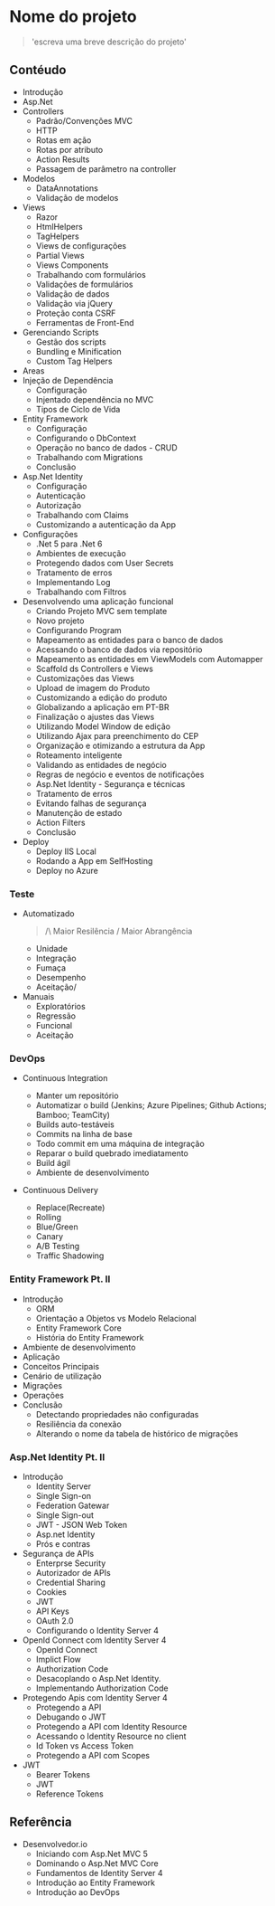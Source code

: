 # Nome do projeto 
> 'escreva uma breve descrição do projeto'

## Contéudo
* Introdução
* Asp.Net
* Controllers
    * Padrão/Convenções MVC
    * HTTP
    * Rotas em ação
    * Rotas por atributo
    * Action Results
    * Passagem de parâmetro na controller
* Modelos
    * DataAnnotations
    * Validação de modelos
* Views 
    * Razor
    * HtmlHelpers
    * TagHelpers
    * Views de configurações
    * Partial Views
    * Views Components
    * Trabalhando com formulários
    * Validações de formulários
    * Validação de dados
    * Validação via jQuery
    * Proteção conta CSRF
    * Ferramentas de Front-End
* Gerenciando Scripts
    * Gestão dos scripts
    * Bundling e Minification
    * Custom Tag Helpers
* Areas
* Injeção de Dependência
    * Configuração
    * Injentado dependência no MVC
    * Tipos de Ciclo de Vida
* Entity Framework
    * Configuração
    * Configurando o DbContext
    * Operação no banco de dados - CRUD
    * Trabalhando com Migrations
    * Conclusão
* Asp.Net Identity
    * Configuração
    * Autenticação
    * Autorização 
    * Trabalhando com Claims
    * Customizando a autenticação da App
* Configurações
    * .Net 5 para .Net 6 
    * Ambientes de execução
    * Protegendo dados com User Secrets
    * Tratamento de erros
    * Implementando Log
    * Trabalhando com Filtros
* Desenvolvendo uma aplicação funcional
    * Criando Projeto MVC sem template
    * Novo projeto
    * Configurando Program
    * Mapeamento as entidades para o banco de dados
    * Acessando o banco de dados via repositório
    * Mapeamento as entidades em ViewModels com Automapper
    * ScaffoId ds Controllers e Views
    * Customizações das Views
    * Upload de imagem do Produto
    * Customizando a edição do produto
    * Globalizando a aplicação em PT-BR
    * Finalização o ajustes das Views
    * Utilizando Model Window de edição 
    * Utilizando Ajax para preenchimento do CEP
    * Organização e otimizando a estrutura da App
    * Roteamento inteligente
    * Validando as entidades de negócio
    * Regras de negócio e eventos de notificações
    * Asp.Net Identity - Segurança e técnicas
    * Tratamento de erros
    * Evitando falhas de segurança 
    * Manutenção de estado
    * Action Filters
    * Conclusão
* Deploy 
    * Deploy IIS Local
    * Rodando a App em SelfHosting
    * Deploy no Azure

### Teste
* Automatizado
    > /\ Maior Resilência  \/ Maior Abrangência
    * Unidade 
    * Integração
    * Fumaça
    * Desempenho
    * Aceitação/
* Manuais
    * Exploratórios
    * Regressão
    * Funcional
    * Aceitação

### DevOps
* Continuous Integration
    * Manter um repositório
    * Automatizar o build (Jenkins; Azure Pipelines; Github Actions; Bamboo; TeamCity)
    * Builds auto-testáveis
    * Commits na linha de base
    * Todo commit em uma máquina de integração
    * Reparar o build quebrado imediatamento
    * Build ágil
    * Ambiente de desenvolvimento

* Continuous Delivery
    * Replace(Recreate)
    * Rolling
    * Blue/Green
    * Canary
    * A/B Testing 
    * Traffic Shadowing

### Entity Framework Pt. II
* Introdução 
    * ORM
    * Orientação a Objetos vs Modelo Relacional
    * Entity Framework Core
    * História do Entity Framework
* Ambiente de desenvolvimento
* Aplicação
* Conceitos Principais
* Cenário de utilização
* Migrações
* Operações
* Conclusão
    * Detectando propriedades não configuradas
    * Resiliência da conexão
    * Alterando o nome da tabela de histórico de migrações

### Asp.Net Identity Pt. II
* Introdução 
    * Identity Server
    * Single Sign-on
    * Federation Gatewar
    * Single Sign-out
    * JWT - JSON Web Token
    * Asp.net Identity
    * Prós e contras
* Segurança de APIs
    * Enterprse Security
    * Autorizador de APIs
    * Credential Sharing
    * Cookies
    * JWT
    * API Keys
    * OAuth 2.0
    * Configurando o Identity Server 4
* OpenId Connect com Identity Server 4
    * OpenId Connect
    * Implict Flow
    * Authorization Code 
    * Desacoplando o Asp.Net Identity.
    * Implementando Authorization Code
* Protegendo Apis com Identity Server 4
    * Protegendo a API
    * Debugando o JWT
    * Protegendo a API com Identity Resource
    * Acessando o Identity Resource no client
    * Id Token vs Access Token
    * Protegendo a API com Scopes
* JWT 
    * Bearer Tokens
    * JWT 
    * Reference Tokens

## Referência
* Desenvolvedor.io
    * Iniciando com Asp.Net MVC 5
    * Dominando o Asp.Net MVC Core
    * Fundamentos de Identity Server 4
    * Introdução ao Entity Framework
    * Introdução ao DevOps